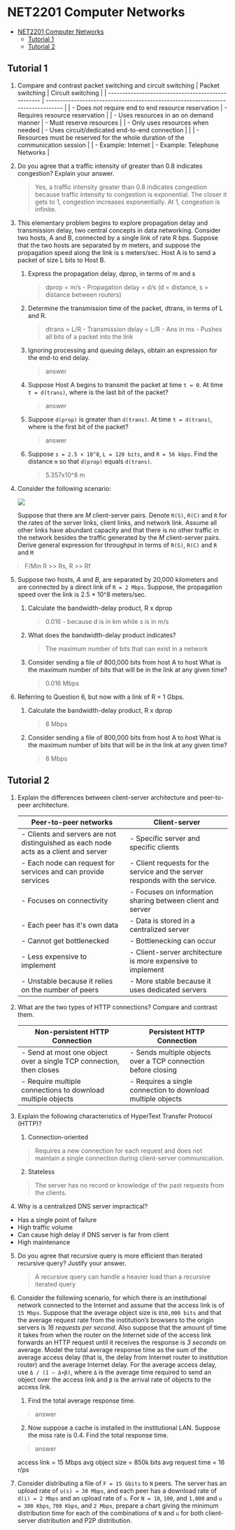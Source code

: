 # NET2201 Computer Networks

- [NET2201 Computer Networks](#net2201-computer-networks)
  - [Tutorial 1](#tutorial-1)
  - [Tutorial 2](#tutorial-2)

## Tutorial 1

1. Compare and contrast packet switching and circuit switching
   | Packet switching                                   | Circuit switching                                                                |
   | -------------------------------------------------- | -------------------------------------------------------------------------------- |
   | - Does not require end to end resource reservation | - Requires resource reservation                                                  |
   | - Uses resources in an on demand manner            | - Must reserve resources                                                         |
   | - Only uses resources when needed                  | - Uses circuit/dedicated end-to-end connection                                   |
   |                                                    | - Resources must be reserved for the whole duration of the communication session |
   | - Example: Internet                                | - Example: Telephone Networks                                                    |

2. Do you agree that a traffic intensity of greater than 0.8 indicates congestion? Explain your answer.
	> Yes, a traffic intensity greater than 0.8 indicates congestion because traffic intensity to congestion is exponential. The closer it gets to 1, congestion increases exponentially. At 1, congestion is infinite.

3. This elementary problem begins to explore propagation delay and transmission delay, two central concepts in data networking. Consider two hosts, A and B, connected by a single link of rate R bps. Suppose that the two hosts are separated by m meters, and suppose the propagation speed along the link is s meters/sec. Host A is to send a packet of size L bits to Host B.
	1. Express the propagation delay, dprop, in terms of m and s
		> dprop = m/s - Propagation delay = d/s (d = distance, s = distance between routers)
	2. Determine the transmission time of the packet, dtrans, in terms of L and R.
		> dtrans = L/R - Transmission delay = L/R - Ans in ms - Pushes all bits of a packet into the link
	3. Ignoring processing and queuing delays, obtain an expression for the end-to end delay.
		> answer
	4. Suppose Host A begins to transmit the packet at time `t = 0`. At time `t = d(trans)`, where is the last bit of the packet?
		> answer
	5. Suppose `d(prop)` is greater than `d(trans)`. At time `t = d(trans)`, where is the first bit of the packet?
		> answer
	6. Suppose `s = 2.5 × 10^8`, `L = 120 bits`, and `R = 56 kbps`. Find the distance `m` so that `d(prop)` equals `d(trans)`.
		> 5.357x10^8 m

4. Consider the following scenario:

    ![](./img/tut1a.png)

    Suppose that there are *M* client-server pairs. Denote `R(S)`, `R(C)` and `R` for the rates of the server links, client links, and network link. Assume all other links have abundant capacity and that there is no other traffic in the network besides the traffic generated by the *M* client-server pairs. Derive general expression for throughput in terms of `R(S)`, `R(C)` and `R` and `M`

  > F/Min R >> Rs, R >> Rf

5. Suppose two hosts, *A* and *B*, are separated by 20,000 kilometers and are connected by a direct link of `R = 2 Mbps`. Suppose, the propagation speed over the link is 2.5 × 10^8 meters/sec.
	1. Calculate the bandwidth-delay product, R x dprop
		> 0.016 - because d is in km while s is in m/s
	2. What does the bandwidth-delay product indicates?
		> The maximum number of bits that can exist in a network
	3. Consider sending a file of 800,000 bits from host A to host What is the maximum number of bits that will be in the link at any given time?
		> 0.016 Mbps

6. Referring to Question 6, but now with a link of R = 1 Gbps.
	1. Calculate the bandwidth-delay product, R x dprop
		> 8 Mbps
	2. Consider sending a file of 800,000 bits from host A to host What is the maximum number of bits that will be in the link at any given time?
		> 8 Mbps


## Tutorial 2

1. Explain the differences between client-server architecture and peer-to-peer architecture.

   | Peer-to-peer networks                                                                | Client-server                                                               |
   | ------------------------------------------------------------------------------------ | --------------------------------------------------------------------------- |
   | - Clients and servers are not distinguished as each node acts as a client and server | - Specific server and specific clients                                      |
   | - Each node can request for services and can provide services                        | - Client requests for the service and the server responds with the service. |
   | - Focuses on connectivity                                                            | - Focuses on information sharing between client and server                  |
   | - Each peer has it's own data                                                        | - Data is stored in a centralized server                                    |
   | - Cannot get bottlenecked                                                            | - Bottlenecking can occur                                                   |
   | - Less expensive to implement                                                        | - Client-server architecture is more expensive to implement                 |
   | - Unstable because it relies on the number of peers                                  | - More stable because it uses dedicated servers                             |

2. What are the two types of HTTP connections? Compare and contrast them.

   | Non-persistent HTTP Connection                                      | Persistent HTTP Connection                                    |
   | ------------------------------------------------------------------- | ------------------------------------------------------------- |
   | - Send at most one object over a single TCP connection, then closes | - Sends multiple objects over a TCP connection before closing |
   | - Require multiple connections to download multiple objects         | - Requires a single connection to download multiple objects   |

3. Explain the following characteristics of HyperText Transfer Protocol (HTTP)?
	1. Connection-oriented
	> Requires a new connection for each request and does not maintain a single connection during client-server communication.
	2. Stateless
   > The server has no record or knowledge of the past requests from the clients.

4. Why is a centralized DNS server impractical?
  - Has a single point of failure
  - High traffic volume
  - Can cause high delay if DNS server is far from client
  - High maintenance

5. Do you agree that recursive query is more efficient than iterated recursive query? Justify your answer.
   > A recursive query can handle a heavier load than a recursive iterated query

6. Consider the following scenario, for which there is an institutional network connected to the Internet and assume that the access link is of `15 Mbps`. Suppose that the average object size is `850,000 bits` and that the average request rate from the institution’s browsers to the origin servers is *16 requests per second*. Also suppose that the amount of time it takes from when the router on the Internet side of the access link forwards an HTTP request until it receives the response is *3 seconds* on average. Model the total average response time as the sum of the average access delay (that is, the delay from Internet router to institution router) and the average Internet delay. For the average access delay, use `Δ / (1 ‒ Δ∙β)`, where `Δ` is the average time required to send an object over the access link and `β` is the arrival rate of objects to the access link.
	1. Find the total average response time.
   > answer
	2. Now suppose a cache is installed in the institutional LAN. Suppose the miss rate is 0.4. Find the total response time.
   > answer

   access link = 15 Mbps
avg object size = 850k bits
avg request time = 16 r/ps

7. Consider distributing a file of `F = 15 Gbits` to `N` peers. The server has an upload rate of `u(s) = 30 Mbps`, and each peer has a download rate of `d(i) = 2 Mbps` and an upload rate of `u`. For `N = 10`, `100`, and `1,000` and `u = 300 Kbps`, `700 Kbps`, and `2 Mbps`, prepare a chart giving the minimum distribution time for each of the combinations of `N` and `u` for both client-server distribution and P2P distribution.
